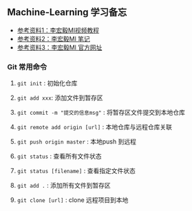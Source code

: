 ## Machine-Learning 学习备忘
* [参考资料1：李宏毅Ml视频教程](https://www.bilibili.com/video/BV1JE411g7XF?p=2)
* [参考资料2：李宏毅Ml 笔记](https://github.com/Sakura-gh/ML-notes)
* [参考资料3：李宏毅Ml 官方网址](http://speech.ee.ntu.edu.tw/~tlkagk/courses_ML20.html)

### Git 常用命令
1. `git init` : 初始化仓库 
2. `git add xxx`: 添加文件到暂存区
3. `git commit -m "提交的信息msg"` : 将暂存区文件提交到本地仓库
4. `git remote add origin [url]` : 本地仓库与远程仓库关联
5. `git push origin master` : 本地push 到远程

6. `git status` : 查看所有文件状态
7. `git status [filename]` : 查看指定文件状态
8. `git add .` : 添加所有文件到暂存区
9. `git clone [url]` : clone 远程项目到本地